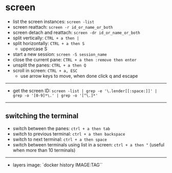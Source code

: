 # screen

- list the screen instances: `screen -list`
- screen reattach: `screen -r id_or_name_or_both`
- screen detach and reattach: `screen -dr id_or_name_or_both`
- split vertically: `CTRL + a then |`
- split horizontally: `CTRL + a then S`
    - uppercase S
- start a new session: `screen -S session_name`
- close the current pane: `CTRL + a then :remove then enter`
- unsplit the panes: `CTRL + a then Q`
- scroll in screen: `CTRL + a, ESC`
    - use arrow keys to move, when done click q and escape

---

- get the screen ID: `screen -list | grep -e '\.lender[[:space:]]' | grep -o '[0-9]*\.' | grep -o '[^\.]*'`

---
## switching the terminal
- switch between the panes: `ctrl + a then tab`
- switch to previous terminal: `ctrl + a then backspace`
- switch to next terminal: `ctrl + a then space`
- switch between terminals using list in a screen: `ctrl + a then "` (useful when more than 10 terminals)

---
- layers image: `docker history IMAGE:TAG``
